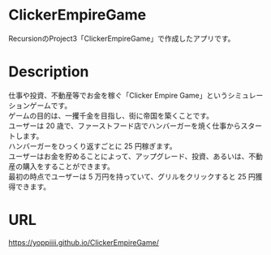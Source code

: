 # ClickerEmpireGame
RecursionのProject3「ClickerEmpireGame」で作成したアプリです。
<br>
# Description
仕事や投資、不動産等でお金を稼ぐ「Clicker Empire Game」というシミュレーションゲームです。
<br>
ゲームの目的は、一攫千金を目指し、街に帝国を築くことです。
<br>
ユーザーは 20 歳で、ファーストフード店でハンバーガーを焼く仕事からスタートします。
<br>
ハンバーガーをひっくり返すごとに 25 円稼ぎます。
<br>
ユーザーはお金を貯めることによって、アップグレード、投資、あるいは、不動産の購入をすることができます。
<br>
最初の時点でユーザーは 5 万円を持っていて、グリルをクリックすると 25 円獲得できます。
<br>
# URL
https://yoppiiii.github.io/ClickerEmpireGame/
